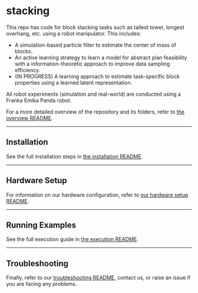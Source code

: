 # stacking

This repo has code for block stacking tasks such as tallest tower, longest overhang, etc. using a robot manipulator. This includes:

* A simulation-based particle filter to estimate the center of mass of blocks.
* An active learning strategy to learn a model for abstract plan feasibility with a information-theoretic approach to improve data sampling efficiency.
* (IN PROGRESS) A learning approach to estimate task-specific block properties using a learned latent representation.

All robot experiments (simulation and real-world) are conducted using a Franka Emika Panda robot.

For a more detailed overview of the repository and its folders, refer to [the overview README](./doc/overview.md).

---

## Installation
See the full installation steps in [the installation README](./doc/installation.md).
  
---

## Hardware Setup
For information on our hardware configuration, refer to [our hardware setup README](./doc/hardware.md).

---

## Running Examples
See the full execution guide in [the execution README](./doc/execution.md).

---

## Troubleshooting

Finally, refer to our [troubleshooting README](./doc/troubleshooting.md), contact us, or raise an issue if you are facing any problems.
